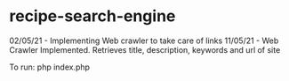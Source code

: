 # recipe-search-engine

02/05/21 - Implementing Web crawler to take care of links
11/05/21 - Web Crawler Implemented. Retrieves title, description, keywords and url of site

To run: php index.php

